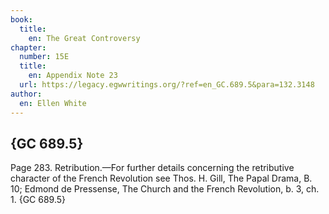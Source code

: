 ```yaml
---
book:
  title:
    en: The Great Controversy
chapter:
  number: 15E
  title:
    en: Appendix Note 23
  url: https://legacy.egwwritings.org/?ref=en_GC.689.5&para=132.3148
author:
  en: Ellen White
---
```


## {GC 689.5}

Page 283. Retribution.—For further details concerning the retributive character of the French Revolution see Thos. H. Gill, The Papal Drama, B. 10; Edmond de Pressense, The Church and the French Revolution, b. 3, ch. 1. {GC 689.5}
